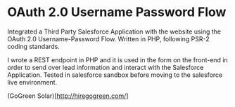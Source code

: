 # OAuth 2.0 Username Password Flow
 Integrated a Third Party Salesforce Application with the website using the OAuth 2.0 Username-Password Flow.  Written in PHP, following PSR-2 coding standards.

I wrote a REST endpoint in PHP and it is used in the form on the front-end in order to send over lead information and interact with the Salesforce Application.  Tested in salesforce sandbox before moving to the salesforce live environment.

(GoGreen Solar)[http://hiregogreen.com/]

